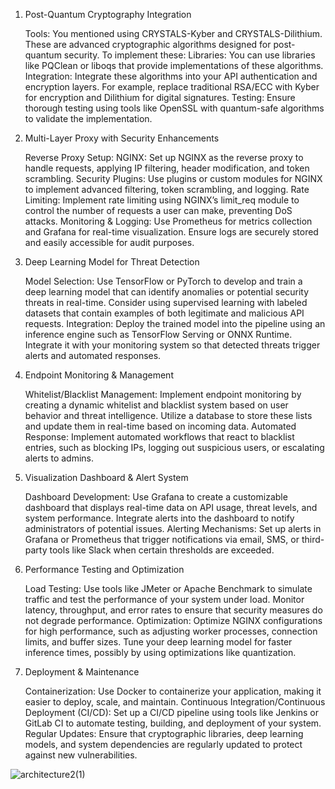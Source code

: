 1. Post-Quantum Cryptography Integration

    Tools: You mentioned using CRYSTALS-Kyber and CRYSTALS-Dilithium. These are advanced cryptographic algorithms designed for post-quantum security. To implement these:
        Libraries: You can use libraries like PQClean or liboqs that provide implementations of these algorithms.
        Integration: Integrate these algorithms into your API authentication and encryption layers. For example, replace traditional RSA/ECC with Kyber for encryption and Dilithium for digital signatures.
        Testing: Ensure thorough testing using tools like OpenSSL with quantum-safe algorithms to validate the implementation.

2. Multi-Layer Proxy with Security Enhancements

    Reverse Proxy Setup:
        NGINX: Set up NGINX as the reverse proxy to handle requests, applying IP filtering, header modification, and token scrambling.
        Security Plugins: Use plugins or custom modules for NGINX to implement advanced filtering, token scrambling, and logging.
        Rate Limiting: Implement rate limiting using NGINX’s limit_req module to control the number of requests a user can make, preventing DoS attacks.
    Monitoring & Logging:
        Use Prometheus for metrics collection and Grafana for real-time visualization.
        Ensure logs are securely stored and easily accessible for audit purposes.

3. Deep Learning Model for Threat Detection

    Model Selection:
        Use TensorFlow or PyTorch to develop and train a deep learning model that can identify anomalies or potential security threats in real-time.
        Consider using supervised learning with labeled datasets that contain examples of both legitimate and malicious API requests.
    Integration:
        Deploy the trained model into the pipeline using an inference engine such as TensorFlow Serving or ONNX Runtime.
        Integrate it with your monitoring system so that detected threats trigger alerts and automated responses.

4. Endpoint Monitoring & Management

    Whitelist/Blacklist Management:
        Implement endpoint monitoring by creating a dynamic whitelist and blacklist system based on user behavior and threat intelligence.
        Utilize a database to store these lists and update them in real-time based on incoming data.
    Automated Response:
        Implement automated workflows that react to blacklist entries, such as blocking IPs, logging out suspicious users, or escalating alerts to admins.

5. Visualization Dashboard & Alert System

    Dashboard Development:
        Use Grafana to create a customizable dashboard that displays real-time data on API usage, threat levels, and system performance.
        Integrate alerts into the dashboard to notify administrators of potential issues.
    Alerting Mechanisms:
        Set up alerts in Grafana or Prometheus that trigger notifications via email, SMS, or third-party tools like Slack when certain thresholds are exceeded.

6. Performance Testing and Optimization

    Load Testing:
        Use tools like JMeter or Apache Benchmark to simulate traffic and test the performance of your system under load.
        Monitor latency, throughput, and error rates to ensure that security measures do not degrade performance.
    Optimization:
        Optimize NGINX configurations for high performance, such as adjusting worker processes, connection limits, and buffer sizes.
        Tune your deep learning model for faster inference times, possibly by using optimizations like quantization.

7. Deployment & Maintenance

    Containerization:
        Use Docker to containerize your application, making it easier to deploy, scale, and maintain.
    Continuous Integration/Continuous Deployment (CI/CD):
        Set up a CI/CD pipeline using tools like Jenkins or GitLab CI to automate testing, building, and deployment of your system.
    Regular Updates:
        Ensure that cryptographic libraries, deep learning models, and system dependencies are regularly updated to protect against new vulnerabilities.

![architecture2(1)](https://github.com/user-attachments/assets/17245e53-85f2-43ec-a1d6-948fd8527b44)


